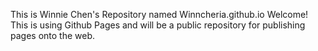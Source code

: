 This is Winnie Chen's Repository named Winncheria.github.io
Welcome! This is using Github Pages and will be a public repository for publishing pages onto the web.
